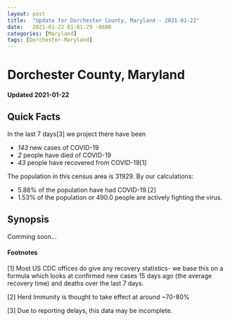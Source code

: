 ```yaml
---
layout: post
title:  "Update for Dorchester County, Maryland - 2021-01-22"
date:   2021-01-22 01:01:29 -0600
categories: [Maryland]
tags: [Dorchester-Maryland]
---
```


# Dorchester County, Maryland
#### Updated 2021-01-22

## Quick Facts

In the last 7 days[3] we project there have been
- *143* new cases of COVID-19
- *2* people have died of COVID-19
- *43* people have recovered from COVID-19[1]

The population in this census area is 31929. By our calculations:
- 5.88% of the population have had COVID-19.[2]
- 1.53% of the population or 490.0 people are actively fighting the virus.

## Synopsis

Comming soon...


#### Footnotes

[1] Most US CDC offices do give any recovery statistics- we base this on a formula which looks at confirmed new cases
15 days ago (the average recovery time) and deaths over the last 7 days.

[2] Herd Immunity is thought to take effect at around ~70-80%

[3] Due to reporting delays, this data may be incomplete.
 
    